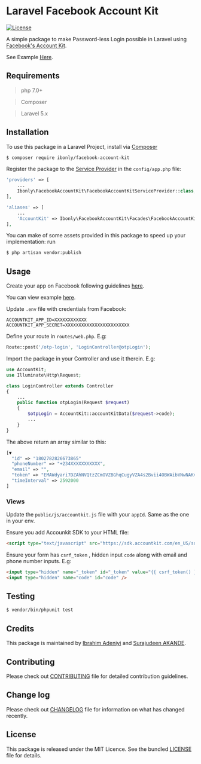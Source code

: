 # Laravel Facebook Account Kit
[![License](http://img.shields.io/:license-mit-blue.svg)](https://github.com/andela-sakande/PotatoORM/blob/master/LICENSE)

A simple package to make Password-less Login possible in Laravel using [Facebook's Account Kit](https://developers.facebook.com/docs/accountkit). 

See Example [Here](lagosworkshop.herokuapp.com).

## Requirements
>php 7.0+

>Composer

>Laravel 5.x

## Installation
To use this package in a Laravel Project, install via [Composer](https://getcomposer.org/)
```bash
$ composer require ibonly/facebook-account-kit
```
Register the package to the [Service Provider](https://laravel.com/docs/5.4/providers) in the `config/app.php` file:
```php
'providers' => [
    ...
    Ibonly\FacebookAccountKit\FacebookAccountKitServiceProvider::class,
], 

'aliases' => [
    ...
    'AccountKit' => Ibonly\FacebookAccountKit\Facades\FacebookAccountKitFacade::class,
],
```
You can make of some assets provided in this package to speed up your implementation:
run
```bash
$ php artisan vendor:publish
```

## Usage
Create your app on Facebook following guidelines [here](https://developers.facebook.com/docs/accountkit).

You can view example [here](https://m.dotdev.co/implementing-account-kit-in-laravel-a40fbce516ad).

Update `.env` file with credentials from Facebook:
```env
ACCOUNTKIT_APP_ID=XXXXXXXXXXXX
ACCOUNTKIT_APP_SECRET=XXXXXXXXXXXXXXXXXXXXXXXX
```

Define your route in `routes/web.php`. E.g:
```php
Route::post('/otp-login', 'LoginController@otpLogin');
```

Import the package in your Controller and use it therein. E.g:
```php
use AccountKit;
use Illuminate\Http\Request;

class LoginController extends Controller
{
    ...
    public function otpLogin(Request $request)
    {
        $otpLogin = AccountKit::accountKitData($request->code);
        ...
    }
}
```
The above return an array similar to this:
```php
[▼
  "id" => "1802782826673865"
  "phoneNumber" => "+234XXXXXXXXXXX",
  "email" => "",
  "token" => "EMAWdyari7DZAhNVQtzZCmOVZBGhqCugyVZA4s2Bvii4OBWAibVNwNAKvtF1VxoLZA0iyZB595wgbssjzTlYsMBBzUw73Caenu7FHFb3GlN24RHGGEsUWMzAXJJPQjSUBZCO5X9NvuyIoZCFBYrFVNd2If0s5BzO",
  "timeInterval" => 2592000
]
```

### Views
Update the `public/js/accountkit.js` file with your `appId`. Same as the one in your env.

Ensure you add Accounkit SDK to your HTML file:
```html
<script type="text/javascript" src="https://sdk.accountkit.com/en_US/sdk.js"></script>
```
Ensure your form has `csrf_token` , hidden input `code` along with email and phone number inputs. E.g:
```html
<input type="hidden" name="_token" id="_token" value="{{ csrf_token() }}">
<input type="hidden" name="code" id="code" />
```

## Testing 

``` bash
$ vendor/bin/phpunit test
```

## Credits

This package is maintained by [Ibrahim Adeniyi](ibonly01@gmail.com) and [Surajudeen AKANDE](surajudeen.akande@andela.com).

## Contributing

Please check out [CONTRIBUTING](CONTRIBUTING.md) file for detailed contribution guidelines.
## Change log

Please check out [CHANGELOG](CHANGELOG.md) file for information on what has changed recently.
## License

This package is released under the MIT Licence. See the bundled [LICENSE](LICENSE.md) file for details.